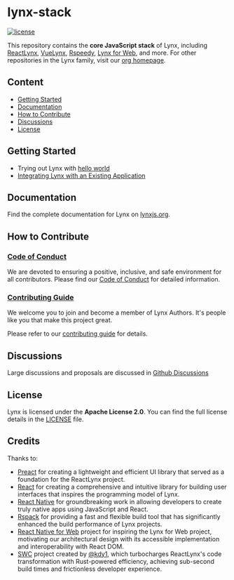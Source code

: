 # lynx-stack

<p>
  <a aria-label="License" href="https://github.com/lynx-family/lynx-stack/blob/main/LICENSE">
    <img src="https://img.shields.io/badge/License-Apache--2.0-blue" alt="license" />
  </a>
</p>

This repository contains the **core JavaScript stack** of Lynx, including [ReactLynx][1], [VueLynx][4], [Rspeedy][2], [Lynx for Web][3], and more. For other repositories in the Lynx family, visit our [org homepage](https://github.com/lynx-family).

## Content

- [Getting Started](#Getting-Started)
- [Documentation](#Documentation)
- [How to Contribute](#How-to-Contribute)
- [Discussions](#Discussions)
- [License](#License)

## Getting Started

- Trying out Lynx with [hello world](https://lynxjs.org/guide/start/quick-start.html)
- [Integrating Lynx with an Existing Application](https://lynxjs.org/guide/start/integrate-with-existing-apps.html)

## Documentation

Find the complete documentation for Lynx on [lynxjs.org](https://lynxjs.org).

## How to Contribute

### [Code of Conduct][coc]

We are devoted to ensuring a positive, inclusive, and safe environment for all contributors. Please find our [Code of Conduct][coc] for detailed information.

[coc]: CODE_OF_CONDUCT.md

### [Contributing Guide][contributing]

We welcome you to join and become a member of Lynx Authors. It's people like you that make this project great.

Please refer to our [contributing guide][contributing] for details.

[contributing]: CONTRIBUTING.md

## Discussions

Large discussions and proposals are discussed in [Github Discussions](https://github.com/lynx-family/lynx-stack/discussions)

## License

Lynx is licensed under the **Apache License 2.0**. You can find the full license details in the [LICENSE](./LICENSE) file.

## Credits

Thanks to:

- [Preact](https://preactjs.com/) for creating a lightweight and efficient UI library that served as a foundation for the ReactLynx project.
- [React](https://react.dev/) for creating a comprehensive and intuitive library for building user interfaces that inspires the programming model of Lynx.
- [React Native](https://reactnative.dev/) for groundbreaking work in allowing developers to create truly native apps using JavaScript and React.
- [Rspack](https://rspack.dev/) for providing a fast and flexible build tool that has significantly enhanced the build performance of Lynx projects.
- [React Native for Web](https://necolas.github.io/react-native-web/) project for inspiring the Lynx for Web project, motivating our architectural design with its accessible implementation and interoperability with React DOM.
- [SWC](https://github.com/swc-project/swc) project created by [@kdy1](https://github.com/kdy1), which turbocharges ReactLynx's code transformation with Rust-powered efficiency, achieving sub-second build times and frictionless developer experience.

[1]: /packages/react
[2]: /packages/rspeedy
[3]: /packages/web-platform
[4]: /packages/vue

